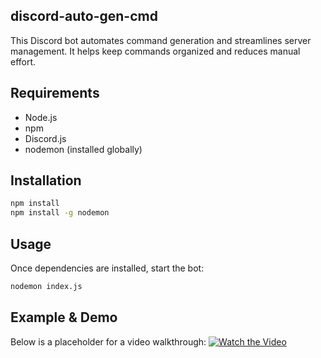 ## discord-auto-gen-cmd 
This Discord bot automates command generation and streamlines server management. It helps keep commands organized and reduces manual effort.

## Requirements
- Node.js
- npm
- Discord.js
- nodemon (installed globally)

## Installation
```bash
npm install
npm install -g nodemon
```

## Usage
Once dependencies are installed, start the bot:
```bash
nodemon index.js
```

## Example & Demo
Below is a placeholder for a video walkthrough:
[![Watch the Video](https://img.youtube.com/vi/VIDEO_ID/maxresdefault.jpg)](https://www.youtube.com/watch?v=VIDEO_ID)
